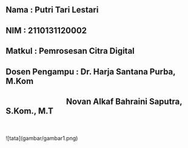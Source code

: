 ## Nama           : Putri Tari Lestari
## NIM            : 2110131120002
## Matkul         : Pemrosesan Citra Digital
## Dosen Pengampu : Dr. Harja Santana Purba, M.Kom
<h2>&nbsp &nbsp &nbsp &nbsp &nbsp &nbsp &nbsp &nbsp &nbsp &nbsp &nbsp &nbsp &nbsp &nbsp &nbsp &nbsp Novan Alkaf Bahraini Saputra, S.Kom., M.T</h2>
<br>
<br>
![tata](gambar/gambar1.png)
<br>
<br>